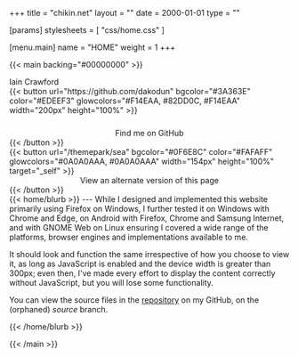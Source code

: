 +++
title = "chikin.net"
layout = ""
date = 2000-01-01
type = ""

[params]
  stylesheets = [ "css/home.css" ]

[menu.main]
	name = "HOME"
	weight = 1
+++

<div style="width: 100%; height: 300px; background: #AAAAAA00;
position: absolute; top: 0px; left: 0px;">
</div>

{{< main backing="#00000000" >}}

<div class="homebox">
  <div>
    Iain Crawford
  </div>

  <div>
  {{< button url="https://github.com/dakodun" bgcolor="#3A363E"
  color="#EDEEF3" glowcolors="#F14EAA, #82DD0C, #F14EAA"
  width="200px" height="100%" >}}
    <div style="width: 28px; height: 24px;
    background-size: contain;
    background-image: url('/site/github-mark-white.svg');
    background-position: right center;
    background-repeat: no-repeat;
    flex-grow: 0; align-self: center;">
      <!-- I'm a background image! -->
    </div>
    <div style="flex-grow: 1; align-self: center; text-align: center;">
      Find me on GitHub
    </div>
    <div style="width: 28px; flex-grow: 0;">
      <!-- I'm blank, just for positioning! -->
    </div>
  {{< /button >}}
  </div>

  <div>
  {{< button url="/themepark/sea" bgcolor="#0F6E8C"
  color="#FAFAFF" glowcolors="#0A0A0AAA, #0A0A0AAA"
  width="154px" height="100%" target="_self" >}}
    <div style="align-self: center; text-align: center;">
      View an alternate version of this page
    </div>
  {{< /button >}}

  <div class="marker">
  </div>
  </div>

  <div>
  {{< home/blurb >}}
  ---
  While I designed and implemented this website primarily using Firefox on Windows,
  I further tested it on Windows with Chrome and Edge, on Android with Firefox,
  Chrome and Samsung Internet, and with GNOME Web on Linux ensuring I
  covered a wide range of the platforms, browser engines and implementations
  available to me.
  
  It should look and function the same irrespective of how you choose to view
  it, as long as JavaScript is enabled and the device width is greater than
  300px; even then, I've made every effort to display the content correctly
  without JavaScript, but you will lose some functionality.

  You can view the source files in the [repository][src] on my GitHub,
  on the (orphaned) _source_ branch.

  [src]: https://github.com/dakodun/dakodun.github.io/tree/source (htllo)
  
  {{< /home/blurb >}}
</div>
</div>

{{< /main >}}
